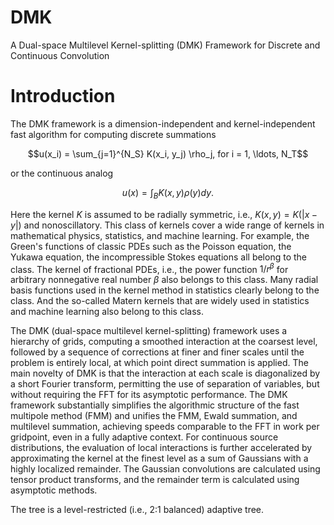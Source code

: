 # DMK
A Dual-space Multilevel Kernel-splitting (DMK) Framework for Discrete and Continuous Convolution

# Introduction
The DMK framework is a dimension-independent and kernel-independent fast algorithm for computing
discrete summations

$$u(x_i) = \sum_{j=1}^{N_S} K(x_i, y_j) \rho_j, for i = 1, \ldots, N_T$$

or the continuous analog

$$u(x) = \int_{B} K(x,y) \rho(y) dy.$$

Here the kernel $K$ is assumed to be radially symmetric, i.e., $K(x,y)=K(|x-y|)$ and
nonoscillatory. This class of kernels cover a wide range of kernels in mathematical physics,
statistics, and machine learning. For example, the Green's functions of classic PDEs such as the
Poisson equation, the Yukawa equation, the incompressible Stokes equations all belong to the
class. The kernel of fractional PDEs, i.e., the power function $1/r^\beta$ for arbitrary nonnegative
real number $\beta$ also belongs to this class. Many radial basis functions used in the kernel method
in statistics clearly belong to the class. And the so-called Matern kernels that are widely used in
statistics and machine learning also belong to this class.

The DMK (dual-space multilevel kernel-splitting) framework uses a hierarchy of grids, computing a
smoothed interaction at the coarsest level, followed by a sequence of corrections at finer and finer
scales until the problem is entirely local, at which point direct summation is applied. The main
novelty of DMK is that the interaction at each scale is diagonalized by a short Fourier transform,
permitting the use of separation of variables, but without requiring the FFT for its asymptotic
performance. The DMK framework substantially simplifies the algorithmic structure of the fast
multipole method (FMM) and unifies the FMM, Ewald summation, and multilevel summation, achieving
speeds comparable to the FFT in work per gridpoint, even in a fully adaptive context. For continuous
source distributions, the evaluation of local interactions is further accelerated by approximating
the kernel at the finest level as a sum of Gaussians with a highly localized remainder. The Gaussian
convolutions are calculated using tensor product transforms, and the remainder term is calculated
using asymptotic methods.

The tree is a level-restricted (i.e., 2:1 balanced) adaptive tree.
